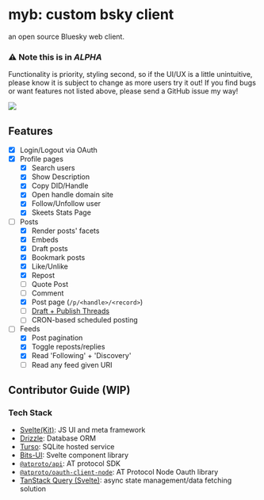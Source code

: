 # myb: custom bsky client

an open source Bluesky web client. 

### ⚠️ Note this is in _ALPHA_

Functionality is priority, styling second, so if the UI/UX is a little unintuitive, 
please know it is subject to change as more users try it out! If you find bugs or want features not listed above,
please send a GitHub issue my way!

[![](https://img.shields.io/static/v1?label=Sponsor&message=%E2%9D%A4&logo=GitHub&color=%23fe8e86)](https://github.com/sponsors/zeucapua)

## Features
- [x] Login/Logout via OAuth
- [x] Profile pages
  - [x] Search users
  - [x] Show Description
  - [x] Copy DID/Handle
  - [x] Open handle domain site
  - [x] Follow/Unfollow user
  - [x] Skeets Stats Page
- [ ] Posts
  - [x] Render posts' facets
  - [x] Embeds
  - [x] Draft posts
  - [x] Bookmark posts
  - [x] Like/Unlike
  - [x] Repost
  - [ ] Quote Post
  - [ ] Comment
  - [x] Post page (`/p/<handle>/<record>`)
  - [ ] [Draft + Publish Threads](https://github.com/zeucapua/myb/issues/1)
  - [ ] CRON-based scheduled posting
- [ ] Feeds
  - [x] Post pagination
  - [x] Toggle reposts/replies
  - [x] Read 'Following' + 'Discovery'
  - [ ] Read any feed given URI

## Contributor Guide (WIP)

### Tech Stack
- [Svelte(Kit)](https://svelte.dev): JS UI and meta framework
- [Drizzle](https://orm.drizzle.team): Database ORM
- [Turso](https://turso.tech): SQLite hosted service
- [Bits-UI](https://bits-ui.com): Svelte component library
- [`@atproto/api`](https://github.com/bluesky-social/atproto/tree/main/packages/api): AT protocol SDK
- [`@atproto/oauth-client-node`](https://www.npmjs.com/package/@atproto/oauth-client-node): AT Protocol Node Oauth library
- [TanStack Query (Svelte)](https://tanstack.com/query/latest/docs/framework/svelte/overview): async state management/data fetching solution

